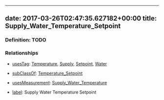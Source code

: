 
---
date: 2017-03-26T02:47:35.627182+00:00
title: Supply_Water_Temperature_Setpoint
---
### Definition: TODO

### Relationships

* [usesTag](https://brickschema.org/schema/1.0/BrickFrame#usesTag): [Temperature](https://brickschema.org/schema/1.0/BrickTag#Temperature), [Supply](https://brickschema.org/schema/1.0/BrickTag#Supply), [Setpoint](https://brickschema.org/schema/1.0/BrickTag#Setpoint), [Water](https://brickschema.org/schema/1.0/BrickTag#Water)

* [subClassOf](http://www.w3.org/2000/01/rdf-schema#subClassOf): [Temperature_Setpoint](https://brickschema.org/schema/1.0/Brick#Temperature_Setpoint)

* [usesMeasurement](https://brickschema.org/schema/1.0/BrickFrame#usesMeasurement): [Supply_Water_Temperature](https://brickschema.org/schema/1.0/Brick#Supply_Water_Temperature)

* [label](http://www.w3.org/2000/01/rdf-schema#label): Supply Water Temperature Setpoint
